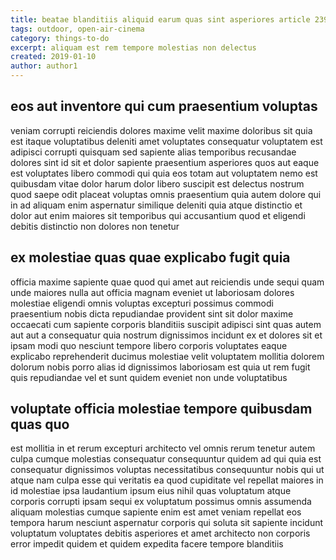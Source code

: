 ```yaml
---
title: beatae blanditiis aliquid earum quas sint asperiores article 2398
tags: outdoor, open-air-cinema
category: things-to-do
excerpt: aliquam est rem tempore molestias non delectus
created: 2019-01-10
author: author1
---
```


## eos aut inventore qui cum praesentium voluptas

veniam corrupti reiciendis dolores maxime velit maxime doloribus sit quia est itaque voluptatibus deleniti amet voluptates consequatur voluptatem est adipisci corrupti quisquam sed sapiente alias temporibus recusandae dolores sint id sit et dolor sapiente praesentium asperiores quos aut eaque est voluptates libero commodi qui quia eos totam aut voluptatem nemo est quibusdam vitae dolor harum dolor libero suscipit est delectus nostrum quod saepe odit placeat voluptas omnis praesentium quia autem dolore qui in ad aliquam enim aspernatur similique deleniti quia atque distinctio et dolor aut enim maiores sit temporibus qui accusantium quod et eligendi debitis distinctio non dolores non tenetur

## ex molestiae quas quae explicabo fugit quia

officia maxime sapiente quae quod qui amet aut reiciendis unde sequi quam unde maiores nulla aut officia magnam eveniet ut laboriosam dolores molestiae eligendi omnis voluptas excepturi possimus commodi praesentium nobis dicta repudiandae provident sint sit dolor maxime occaecati cum sapiente corporis blanditiis suscipit adipisci sint quas autem aut aut a consequatur quia nostrum dignissimos incidunt ex et dolores sit et ipsam modi quo nesciunt tempore libero corporis voluptates eaque explicabo reprehenderit ducimus molestiae velit voluptatem mollitia dolorem dolorum nobis porro alias id dignissimos laboriosam est quia ut rem fugit quis repudiandae vel et sunt quidem eveniet non unde voluptatibus

## voluptate officia molestiae tempore quibusdam quas quo

est mollitia in et rerum excepturi architecto vel omnis rerum tenetur autem culpa cumque molestias consequatur consequuntur quidem ad qui quia est consequatur dignissimos voluptas necessitatibus consequuntur nobis qui ut atque nam culpa esse qui veritatis ea quod cupiditate vel repellat maiores in id molestiae ipsa laudantium ipsum eius nihil quas voluptatum atque corporis corrupti ipsam sequi ex voluptatum possimus omnis assumenda aliquam molestias cumque sapiente enim est amet veniam repellat eos tempora harum nesciunt aspernatur corporis qui soluta sit sapiente incidunt voluptatum voluptates debitis asperiores et amet architecto non corporis error impedit quidem et quidem expedita facere tempore blanditiis
